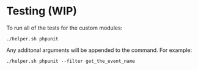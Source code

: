 # Testing (WIP)

To run all of the tests for the custom modules:

```
./helper.sh phpunit
```

Any additonal arguments will be appended to the command. For example:

```
./helper.sh phpunit --filter get_the_event_name
```
